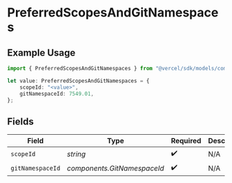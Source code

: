 # PreferredScopesAndGitNamespaces

## Example Usage

```typescript
import { PreferredScopesAndGitNamespaces } from "@vercel/sdk/models/components";

let value: PreferredScopesAndGitNamespaces = {
    scopeId: "<value>",
    gitNamespaceId: 7549.01,
};
```

## Fields

| Field                       | Type                        | Required                    | Description                 |
| --------------------------- | --------------------------- | --------------------------- | --------------------------- |
| `scopeId`                   | *string*                    | :heavy_check_mark:          | N/A                         |
| `gitNamespaceId`            | *components.GitNamespaceId* | :heavy_check_mark:          | N/A                         |